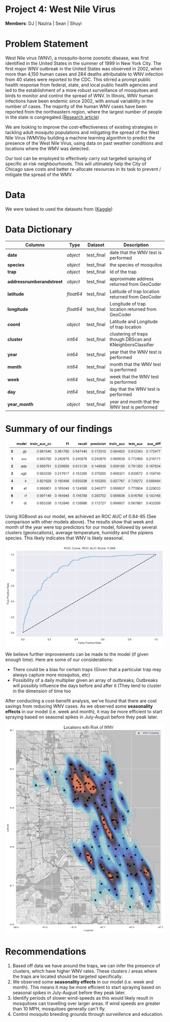 # Project 4: West Nile Virus
**Members**: DJ  | Nazira  |  Sean  |  Shuyi

# Problem Statement

West Nile virus (WNV), a mosquito-borne zoonotic disease, was first identified in the United States in the summer of 1999 in New York City. The first major WNV outbreak in the United States was observed in 2002, when more than 4,150 human cases and 284 deaths attributable to WNV infection from 40 states were reported to the CDC. This stirred a prompt public health response from federal, state, and local public health agencies and led to the establishment of a more robust surveillance of mosquitoes and birds to monitor and control the spread of WNV. In Illinois, WNV human infections have been endemic since 2002, with annual variability in the number of cases. The majority of the human WNV cases have been reported from the northeastern region, where the largest number of people in the state is congregated.([Research article](https://journals.plos.org/plosone/article?id=10.1371/journal.pone.0227160))

We are looking to improve the cost-effectiveness of existing strategies in tackling adult mosquito populations and mitigating the spread of the West Nile Virus (WMV)by building a machine learning algorithm to predict the presence of the West Nile Virus, using data on past weather conditions and locations where the WMV was detected.

Our tool can be employed to effectively carry out targeted spraying of specific at-risk neighbourhoods. This will ultimately help the City of Chicago save costs and better re-allocate resources in its task to prevent / mitigate the spread of the WMV.

# Data 

We were tasked to used the datasets from ([Kaggle](https://www.kaggle.com/c/predict-west-nile-virus/data))

# Data Dictionary
|Columns|Type|Dataset|Description|
|---|---|---|---|
|**date**|*object*|test_final|date that the WNV test is performed| 
|**species**|*object*|test_final|the species of mosquitos|
|**trap**|*object*|test_final|Id of the trap| 
|**addressnumberandstreet**|*object*|test_final|approximate address returned from GeoCoder|
|**latitude**|*float64*|test_final|Latitude of trap location returned from GeoCoder| 
|**longitude**|*float64*|test_final|Longitude of trap location returned from GeoCoder| 
|**coord**|*object*|test_final|Latitude and Longitude of trap location|
|**cluster**|*int64*|test_final|clustering of traps though DBScan and KNeighborsClassifier |
|**year**|*int64*|test_final|year that the WNV test is performed| 
|**month**|*int64*|test_final|month that the WNV test is performed| 
|**week**|*int64*|test_final|week that the WNV test is performed| 
|**day**|*int64*|test_final|day that the WNV test is performed| 
|**year_month**|*object*|test_final|year and month that the WNV test is performed| 


# Summary of our findings

![model_comparisons.PNG](./images/model_comparisons.PNG "model_comparisons.PNG")

Using XGBoost as our model, we achieved an ROC AUC of 0.84-85 (See comparison with other models above). The results show that week and month of the year were top predictors for our model, followed by several clusters (geolocations), average temperature, humidity and the pipiens species. This likely indicates that WNV is likely seasonal.

![xgboost_roc_auc.PNG](https://github.com/deltajuliette/GA-DSI_project4/blob/master/images/xgboost_roc_auc.png) 

We believe further improvements can be made to the model (if given enough time). Here are some of our considerations:
* There could be a bias for certain traps (Given that a particular trap may always capture more mosquitos, etc)
* Possibility of a daily multiplier given an array of outbreaks; Outbreaks will possibly influence the days before and after it (They tend to cluster in the dimension of time too

After conducting a cost-benefit analysis, we've found that there are cost savings from reducing WNV cases. As we observed some **seasonality effects** in our model (i.e. week and month), it may be more efficient to start spraying based on seasonal spikes in July-August before they peak later.

![map_predictions.PNG](https://github.com/deltajuliette/GA-DSI_project4/blob/master/images/map_predictions.png)

# Recommendations

1. Based off data we have around the traps, we can infer the presence of clusters, which have higher WNV rates. These clusters / areas where the traps are located should be targeted specifically.
2. We observed some **seasonality effects** in our model (i.e. week and month). This means it may be more efficient to start spraying based on seasonal spikes in July-August before they peak later.
3. Identify periods of slower wind-speeds as this would likely result in mosquitoes can travelling over larger areas. If wind speeds are greater than 10 MPH, mosquitoes generally can't fly.
4. Control mosquito breeding grounds through surveillence and education.
